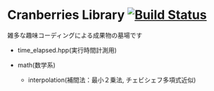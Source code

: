 Cranberries Library [![Build Status](https://travis-ci.org/LoliGothick/Cranberries.svg?branch=master)](https://travis-ci.org/LoliGothick/Cranberries)
===========
雑多な趣味コーディングによる成果物の墓場です
- time_elapsed.hpp(実行時間計測用)

- math(数学系)
    - interpolation(補間法：最小２乗法, チェビシェフ多項式近似)
